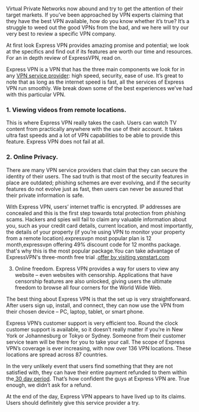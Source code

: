 Virtual Private Networks now abound and try to get the attention of their target markets. If you’ve been approached by VPN experts claiming that they have the best VPN available, how do you know whether it’s true? It’s a struggle to weed out the good VPNs from the bad, and we here will try our very best to review a specific VPN company.

At first look Express VPN provides amazing promise and potential; we look at the specifics and find out if its features are worth our time and resources. For an in depth review of ExpressVPN, read on.

Express VPN is a VPN that has the three main components we look for in any <a href="http://www.pcmag.com/article2/0,2817,2403388,00.asp">VPN service provider</a>: high speed, security, ease of use. It’s great to note that as long as the internet speed is fast, all the services of Express VPN run smoothly. We break down some of the best experiences we’ve had with this particular VPN.
<h3>1. Viewing videos from remote locations.</h3>
This is where Express VPN really takes the cash. Users can watch TV content from practically anywhere with the use of their account. It takes ultra fast speeds and a lot of VPN capabilities to be able to provide this feature. Express VPN does not fail at all.
<h3>2. Online Privacy.</h3>
There are many VPN service providers that claim that they can secure the identity of their users. The sad truth is that most of the security features in place are outdated; phishing schemes are ever evolving, and if the security features do not evolve just as fast, then users can never be assured that their private information is safe.

With Express VPN, users’ internet traffic is encrypted. IP addresses are concealed and this is the first step towards total protection from phishing scams. Hackers and spies will fail to claim any valuable information about you, such as your credit card details, current location, and most importantly, the details of your property (if you’re using VPN to monitor your property from a remote location).expressvpn most popular plan is 12 month,expressvpn offering 49% discount code for 12 months package. that's why this is the most popular package.You can take advantage of ExpressVPN's three-month free trial .<a href="https://vpnstart.com/expressvpn-coupon-code/">offer by visiting vpnstart.com</a>


3. Online freedom. Express VPN provides a way for users to view any website – even websites with censorship. Applications that have censorship features are also unlocked, giving users the ultimate freedom to browse all four corners for the World Wide Web.

The best thing about Express VPN is that the set up is very straightforward. After users sign up, install, and connect, they can now use the VPN from their chosen device – PC, laptop, tablet, or smart phone.

Express VPN’s customer support is very efficient too. Round the clock customer support is available, so it doesn’t really matter if you’re in New York or Johannesburg or Tokyo or Sydney. Someone from their customer service team will be there for you to take your call. The scope of Express VPN’s coverage is ever increasing, with now over 136 VPN locations. These locations are spread across 87 countries.

In the very unlikely event that users find something that they are not satisfied with, they can have their entire payment refunded to them within the<a href="https://www.expressvpn.com/features/money-back-guarantee"> 30 day period</a>. That’s how confident the guys at Express VPN are. True enough, we didn’t ask for a refund.

At the end of the day, Express VPN appears to have lived up to its claims. Users should definitely give this service provider a try.

